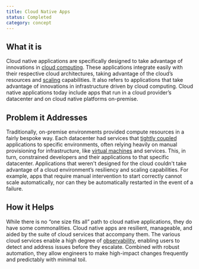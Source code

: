 ```yaml
---
title: Cloud Native Apps
status: Completed
category: concept
---
```


## What it is
Cloud native applications are specifically designed to take advantage of innovations in [cloud computing](/cloud_computing/). These applications integrate easily with their respective cloud architectures, taking advantage of the cloud’s resources and [scaling](/scalability/) capabilities. It also refers to applications that take advantage of innovations in infrastructure driven by cloud computing. Cloud native applications today include apps that run in a cloud provider’s datacenter and on cloud native platforms on-premise.

## Problem it Addresses
Traditionally, on-premise environments provided compute resources in a fairly bespoke way. Each datacenter had services that [tightly coupled](/tightly_coupled_architectures/) applications to specific environments, often relying heavily on manual provisioning for infrastructure, like [virtual machines](/virtual_machine/) and services. This, in turn, constrained developers and their applications to that specific datacenter. Applications that weren't designed for the cloud couldn't take advantage of a cloud environment’s resiliency and scaling capabilities.  For example, apps that require manual intervention to start correctly cannot scale automatically, nor can they be automatically restarted in the event of a failure.  

## How it Helps
While there is no “one size fits all” path to cloud native applications, they do have some commonalities. Cloud native apps are resilient, manageable, and aided by the suite of cloud services that accompany them. The various cloud services enable a high degree of [observability](/observability/), enabling users to detect and address issues before they escalate. Combined with robust automation, they allow engineers to make high-impact changes frequently and predictably with minimal toil.


